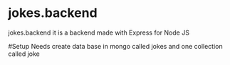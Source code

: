 # jokes.backend
jokes.backend it is a backend made with Express for Node JS

#Setup
Needs create data base in mongo called jokes and one collection called joke 
